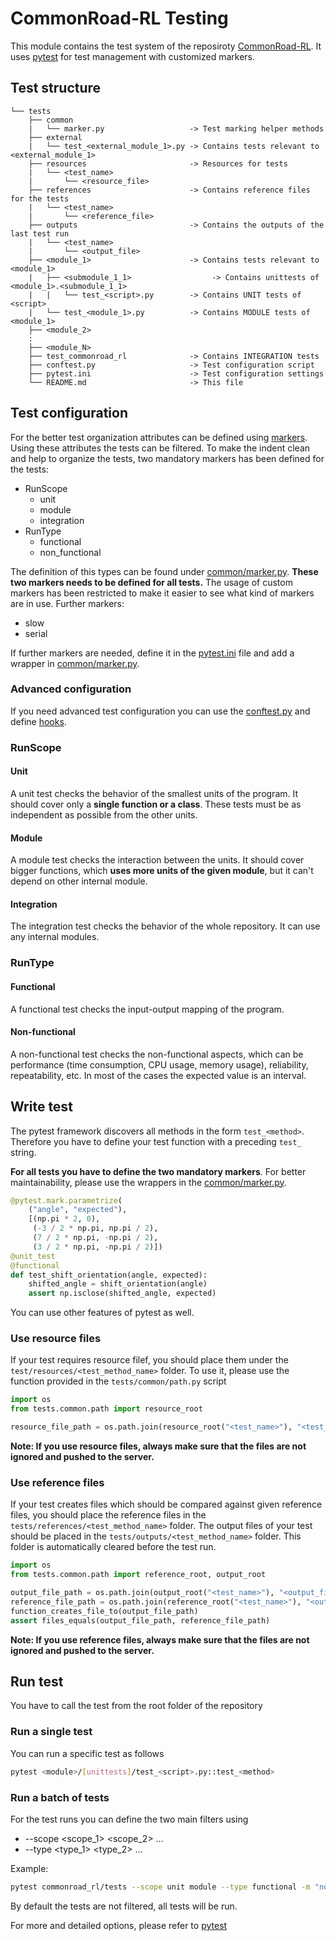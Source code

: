 # CommonRoad-RL Testing

This module contains the test system of the reposiroty [CommonRoad-RL](https://gitlab.lrz.de/ss20-mpfav-rl/commonroad-rl). It uses [pytest](https://docs.pytest.org/en/stable/) for test management with customized markers. 

## Test structure

```
└── tests
    ├── common
    |   └── marker.py                   -> Test marking helper methods
    ├── external
    |   └── test_<external_module_1>.py -> Contains tests relevant to <external_module_1>
    ├── resources                       -> Resources for tests
    |   └── <test_name>  
    |       └── <resource_file>                 
    ├── references                      -> Contains reference files for the tests
    |   └── <test_name>     
    |       └── <reference_file>
    ├── outputs                         -> Contains the outputs of the last test run
    |   └── <test_name>     
    |       └── <output_file>
    ├── <module_1>                      -> Contains tests relevant to <module_1>
    |   ├── <submodule_1_1>                  -> Contains unittests of <module_1>.<submodule_1_1>
    |   |   └── test_<script>.py        -> Contains UNIT tests of <script>
    |   └── test_<module_1>.py          -> Contains MODULE tests of <module_1>
    ├── <module_2>
    :
    ├── <module_N>
    ├── test_commonroad_rl              -> Contains INTEGRATION tests
    ├── conftest.py                     -> Test configuration script
    ├── pytest.ini                      -> Test configuration settings
    └── README.md                       -> This file
```

## Test configuration
For the better test organization attributes can be defined using [markers](https://docs.pytest.org/en/latest/example/markers.html). Using these attributes the tests can be filtered. 
To make the indent clean and help to organize the tests, two mandatory markers has been defined for the tests:
* RunScope
  * unit
  * module
  * integration
* RunType
  * functional
  * non_functional
  
The definition of this types can be found under [common/marker.py](/testsmon/marker.py). **These two markers needs to be defined for all tests.**
The usage of custom markers has been restricted to make it easier to see what kind of markers are in use. Further markers:
* slow
* serial

If further markers are needed, define it in the [pytest.ini](/testsest.ini) file and add a wrapper in [common/marker.py](/testsmon/marker.py).

### Advanced configuration
If you need advanced test configuration you can use the [conftest.py](/testsftest.py) and define [hooks](https://docs.pytest.org/en/latest/writing_plugins.html#writing-hook-functions). 

### RunScope
#### Unit
A unit test checks the behavior of the smallest units of the program. It should cover only a **single function or a class**. These tests must be as independent as possible from the other units. 

#### Module
A module test checks the interaction between the units. It should cover bigger functions, which **uses more units of the given module**, but it can't depend on other internal module. 

#### Integration
The integration test checks the behavior of the whole repository. It can use any internal modules. 

### RunType
#### Functional
A functional test checks the input-output mapping of the program. 

#### Non-functional
A non-functional test checks the non-functional aspects, which can be performance (time consumption, CPU usage, memory usage), reliability, repeatability, etc. In most of the cases the expected value is an interval. 

## Write test
The pytest framework discovers all methods in the form `test_<method>`. Therefore you have to define your test function with a preceding `test_` string. 

**For all tests you have to define the two mandatory markers**. For better maintainability, please use the wrappers in the [common/marker.py](/testsmon/marker.py). 
```python
@pytest.mark.parametrize(
    ("angle", "expected"),
    [(np.pi * 2, 0),
     (-3 / 2 * np.pi, np.pi / 2),
     (7 / 2 * np.pi, -np.pi / 2),
     (3 / 2 * np.pi, -np.pi / 2)])
@unit_test
@functional
def test_shift_orientation(angle, expected):
    shifted_angle = shift_orientation(angle)
    assert np.isclose(shifted_angle, expected)
```
You can use other features of pytest as well. 

### Use resource files
If your test requires resource filef, you should place them under the `test/resources/<test_method_name>` folder. To use it, please use the function provided in the `tests/common/path.py` script
```python
import os
from tests.common.path import resource_root

resource_file_path = os.path.join(resource_root("<test_name>"), "<test_file>")
```
**Note: If you use resource files, always make sure that the files are not ignored and pushed to the server.** 

### Use reference files
If your test creates files which should be compared against given reference files, you should place the reference files in the `tests/references/<test_method_name>` folder. 
The output files of your test should be placed in the `tests/outputs/<test_method_name>` folder. This folder is automatically cleared before the test run. 
```python
import os
from tests.common.path import reference_root, output_root

output_file_path = os.path.join(output_root("<test_name>"), "<output_file>")
reference_file_path = os.path.join(reference_root("<test_name>"), "<output_file>")
function_creates_file_to(output_file_path)
assert files_equals(output_file_path, reference_file_path)
```
**Note: If you use reference files, always make sure that the files are not ignored and pushed to the server.** 

## Run test
You have to call the test from the root folder of the repository
### Run a single test
You can run a specific test as follows
```bash
pytest <module>/[unittests]/test_<script>.py::test_<method>
```

### Run a batch of tests

For the test runs you can define the two main filters using
* --scope <scope_1> <scope_2> ...
* --type <type_1> <type_2> ...


Example:
```bash
pytest commonroad_rl/tests --scope unit module --type functional -m "not slow"
```

By default the tests are not filtered, all tests will be run. 

For more and detailed options, please refer to [pytest](https://docs.pytest.org/en/stable/usage.html)